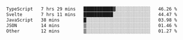 <!--START_SECTION:waka-->

```txt
TypeScript   7 hrs 29 mins   ███████████▓░░░░░░░░░░░░░   46.26 %
Svelte       7 hrs 11 mins   ███████████░░░░░░░░░░░░░░   44.47 %
JavaScript   38 mins         █░░░░░░░░░░░░░░░░░░░░░░░░   03.98 %
JSON         14 mins         ▒░░░░░░░░░░░░░░░░░░░░░░░░   01.46 %
Other        12 mins         ▒░░░░░░░░░░░░░░░░░░░░░░░░   01.27 %
```

<!--END_SECTION:waka-->

